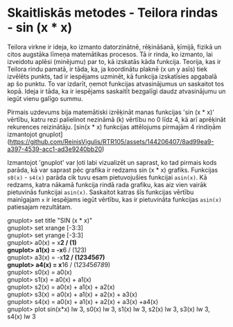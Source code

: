 # Skaitliskās metodes - Teilora rindas - sin (x * x)

Teilora virkne ir ideja, ko izmanto datorzinātnē, rēķināšanā, ķīmijā, fizikā un citos augstāka līmeņa matemātikas procesos. Tā ir rinda, ko izmanto, lai izveidotu aplēsi (minējumu) par to, kā izskatās kāda funkcija.
Teorija, kas ir Teilora rindu pamatā, ir tāda, ka, ja koordinātu plaknē (x un y asīs) tiek izvēlēts punkts, tad ir iespējams uzminēt, kā funkcija izskatīsies apgabalā ap šo punktu. To var izdarīt, ņemot funkcijas atvasinājumus un saskaitot tos kopā. Ideja ir tāda, ka ir iespējams saskaitīt bezgalīgi daudz atvasinājumu un iegūt vienu galīgo summu.

Pirmais uzdevums bija matemātiski izrēķināt manas funkcijas 'sin (x * x)' vērtību, katru rezi palielinot nezināmā (k) vērtību no 0 līdz 4, kā arī aprēķināt rekurences reizinātāju.
[sin(x * x) funkcijas attēlojums pirmajām 4 rindiņām izmantojot gnuplot] (https://github.com/ReinisVigulis/RTR105/assets/144206407/8ad99ea9-a397-4539-acc1-ad3e9240bb20)

Izmantojot 'gnuplot' var ļoti labi vizualizēt un saprast, ko tad pirmais kods parāda, kā var saprast pēc grafika ir redzams sin (x * x) grafiks. Funkcijas `s0(x)` - `s4(x)` parāda cik tuvu esam pietuvojušies funkcijai `asin(x)`. Kā redzams, katra nākamā funkcija rindā rada grafiku, kas aiz vien vairāk pietuvinās funkcijai `asin(x)`. Saskaitot katras šīs funkcijas vērtību mainīgajam `x` ir iespējams iegūt vērtību, kas ir pietuvināta funkcijas `asin(x)` patiesajam rezultātam.

gnuplot> set title "SIN (x * x)"                                                       
gnuplot> set xrange [-3:3]                                                             
gnuplot> set yrange [-3:3]                                                             
gnuplot> a0(x) = x**2 / (1)                                                            
gnuplot> a1(x) = -x**6 / (1*2*3)                                                       
gnuplot> a3(x) = -x**12 / (1*2*3*4*5*6*7)                                              
gnuplot> a4(x) = x**16 / (1*2*3*4*5*6*7*8*9)                                           
gnuplot> s0(x) = a0(x)                                                                 
gnuplot> s1(x) = a0(x) + a1(x)                                                         
gnuplot> s2(x) = a0(x) + a1(x) + a2(x)                                                 
gnuplot> s3(x) = a0(x) + a1(x) + a2(x) + a3(x)                                         
gnuplot> s4(x) = a0(x) + a1(x) + a2(x) + a3(x) +a4(x)                                  
gnuplot> plot sin(x*x) lw 3, s0(x) lw 3, s1(x) lw 3, s2(x) lw 3, s3(x) lw 3, s4(x) lw 3 
